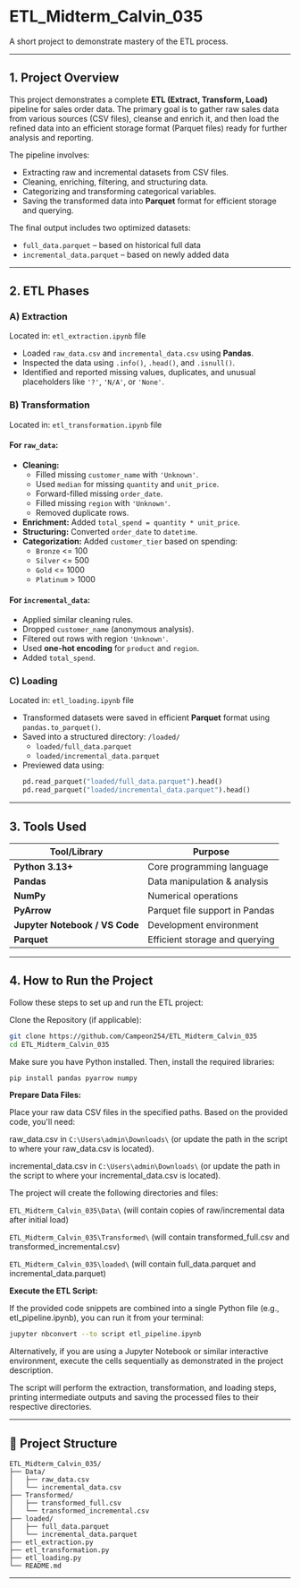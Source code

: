# ETL_Midterm_Calvin_035
A short project to demonstrate mastery of the ETL process.

---

## 1. Project Overview

This project demonstrates a complete **ETL (Extract, Transform, Load)** pipeline for sales order data. 
The primary goal is to gather raw sales data from various sources (CSV files), cleanse and enrich it, and then load the refined data into an efficient storage format (Parquet files) ready for further analysis and reporting. 

The pipeline involves:

- Extracting raw and incremental datasets from CSV files.
- Cleaning, enriching, filtering, and structuring data.
- Categorizing and transforming categorical variables.
- Saving the transformed data into **Parquet** format for efficient storage and querying.

The final output includes two optimized datasets:  
- `full_data.parquet` – based on historical full data  
- `incremental_data.parquet` – based on newly added data

---

##  2. ETL Phases

### A) Extraction

Located in: `etl_extraction.ipynb` file

- Loaded `raw_data.csv` and `incremental_data.csv` using **Pandas**.
- Inspected the data using `.info()`, `.head()`, and `.isnull()`.
- Identified and reported missing values, duplicates, and unusual placeholders like `'?'`, `'N/A'`, or `'None'`.

### B) Transformation

Located in: `etl_transformation.ipynb` file

#### For `raw_data`:
- **Cleaning:**
  - Filled missing `customer_name` with `'Unknown'`.
  - Used `median` for missing `quantity` and `unit_price`.
  - Forward-filled missing `order_date`.
  - Filled missing `region` with `'Unknown'`.
  - Removed duplicate rows.
- **Enrichment:** Added `total_spend = quantity * unit_price`.
- **Structuring:** Converted `order_date` to `datetime`.
- **Categorization:** Added `customer_tier` based on spending:
  - `Bronze` <= 100  
  - `Silver` <= 500  
  - `Gold` <= 1000  
  - `Platinum` > 1000

#### For `incremental_data`:
- Applied similar cleaning rules.
- Dropped `customer_name` (anonymous analysis).
- Filtered out rows with region `'Unknown'`.
- Used **one-hot encoding** for `product` and `region`.
- Added `total_spend`.

### C) Loading

Located in: `etl_loading.ipynb` file

- Transformed datasets were saved in efficient **Parquet** format using `pandas.to_parquet()`.
- Saved into a structured directory: `/loaded/`
  - `loaded/full_data.parquet`
  - `loaded/incremental_data.parquet`
- Previewed data using:
  ```python
  pd.read_parquet("loaded/full_data.parquet").head()
  pd.read_parquet("loaded/incremental_data.parquet").head()
    ```

---

## 3. Tools Used

| Tool/Library                   | Purpose                              |
| ------------------------------ | ------------------------------------ |
| **Python 3.13+**               | Core programming language            |
| **Pandas**                     | Data manipulation & analysis         |
| **NumPy**                      | Numerical operations                 |
| **PyArrow**                    | Parquet file support in Pandas       |
| **Jupyter Notebook / VS Code** | Development environment              |
| **Parquet**                    | Efficient storage and querying       |


---



## 4. How to Run the Project
Follow these steps to set up and run the ETL project:

Clone the Repository (if applicable):

```bash
git clone https://github.com/Campeon254/ETL_Midterm_Calvin_035
cd ETL_Midterm_Calvin_035
```

Make sure you have Python installed. Then, install the required libraries:

```bash
pip install pandas pyarrow numpy
```

**Prepare Data Files:**

Place your raw data CSV files in the specified paths. Based on the provided code, you'll need:

raw_data.csv in `C:\Users\admin\Downloads\` (or update the path in the script to where your raw_data.csv is located).

incremental_data.csv in `C:\Users\admin\Downloads\` (or update the path in the script to where your incremental_data.csv is located).

The project will create the following directories and files:

`ETL_Midterm_Calvin_035\Data\` (will contain copies of raw/incremental data after initial load)

`ETL_Midterm_Calvin_035\Transformed\` (will contain transformed_full.csv and transformed_incremental.csv)

`ETL_Midterm_Calvin_035\loaded\` (will contain full_data.parquet and incremental_data.parquet)

**Execute the ETL Script:**

If the provided code snippets are combined into a single Python file (e.g., etl_pipeline.ipynb), you can run it from your terminal:

```bash
jupyter nbconvert --to script etl_pipeline.ipynb
```

Alternatively, if you are using a Jupyter Notebook or similar interactive environment, execute the cells sequentially as demonstrated in the project description.

The script will perform the extraction, transformation, and loading steps, printing intermediate outputs and saving the processed files to their respective directories.

---

## 📁 Project Structure

```
ETL_Midterm_Calvin_035/
├── Data/
│   ├── raw_data.csv
│   └── incremental_data.csv
├── Transformed/
│   ├── transformed_full.csv
│   └── transformed_incremental.csv
├── loaded/
│   ├── full_data.parquet
│   └── incremental_data.parquet
├── etl_extraction.py
├── etl_transformation.py
├── etl_loading.py
└── README.md
```

---